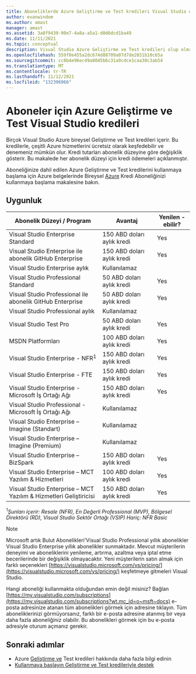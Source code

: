 ```yaml
---
title: Aboneliklerde Azure Geliştirme ve Test kredileri Visual Studio uygunluğu | Microsoft Docs
author: evanwindom
ms.author: amast
manager: amast
ms.assetid: 3a8f9439-90e7-4a8a-a5a1-d0d6dcd1ba49
ms.date: 11/11/2021
ms.topic: conceptual
description: Visual Studio Azure Geliştirme ve Test kredileri olup olmadığını öğrenin
ms.openlocfilehash: 559f0e455a2dc674d88709a07d7de2031b10c65a
ms.sourcegitcommit: cc8b4e96ec49a8045b6c31a9cdce1caa30c3ab54
ms.translationtype: MT
ms.contentlocale: tr-TR
ms.lasthandoff: 11/12/2021
ms.locfileid: "132396966"
---
```

# <a name="azure-devtest-credits-for-visual-studio-subscribers"></a>Aboneler için Azure Geliştirme ve Test Visual Studio kredileri
Birçok Visual Studio Azure bireysel Geliştirme ve Test kredileri içerir.  Bu kredilerle, çeşitli Azure hizmetlerini ücretsiz olarak keşfedebilir ve denemeniz mümkün olur. Kredi tutarları abonelik düzeyine göre değişiklik gösterir.  Bu makalede her abonelik düzeyi için kredi ödemeleri açıklanmıştır.  

Aboneliğinize dahil edilen Azure Geliştirme ve Test kredilerini kullanmaya başlama için Azure belgelerinde Bireysel [Azure](https://docs.microsoft.com/azure/devtest/offer/quickstart-individual-credit) Kredi Aboneliğinizi kullanmaya başlama makalesine bakın.  

## <a name="eligibility"></a>Uygunluk
|                 Abonelik Düzeyi / Program                 |           Avantaj           |                         Yenilen -ebilir?                          |
|--------------------------------------------------------------|-----------------------------|-------------------------------------------------------------|
|              Visual Studio Enterprise Standard               |     150 ABD doları aylık kredi     |                             Yes                             |
|              Visual Studio Enterprise ile abonelik GitHub Enterprise               |     150 ABD doları aylık kredi     |                             Yes                             |
|               Visual Studio Enterprise aylık               |        Kullanılamaz        |                                                             |
|             Visual Studio Professional Standard              |     50 ABD doları aylık kredi      |                             Yes
|              Visual Studio Professional ile abonelik GitHub Enterprise              |     50 ABD doları aylık kredi     |                             Yes                             |
|              Visual Studio Professional aylık              |        Kullanılamaz        |                                                             |
|                    Visual Studio Test Pro                    |     50 ABD doları aylık kredi      |                             Yes                             |
|                        MSDN Platformları                        |     100 ABD doları aylık kredi     |                             Yes                             |
|               Visual Studio Enterprise - NFR<sup>1</sup>                 |     150 ABD doları aylık kredi     |                             Yes                             |
|                Visual Studio Enterprise - FTE                |     150 ABD doları aylık kredi     |                             Yes                             |
|     Visual Studio Enterprise - Microsoft İş Ortağı Ağı     |     150 ABD doları aylık kredi     |                             Yes                             |
|    Visual Studio Professional - Microsoft İş Ortağı Ağı    |        Kullanılamaz        |                                                             |
|        Visual Studio Enterprise – Imagine (Standart)         |        Kullanılamaz        |                                                             |
|         Visual Studio Enterprise – Imagine (Premium)         |        Kullanılamaz        |                                                             |
|             Visual Studio Enterprise – BizSpark              |     150 ABD doları aylık kredi     |                             Yes                             |
|      Visual Studio Enterprise – MCT Yazılım & Hizmetleri      |     100 ABD doları aylık kredi     |                             Yes                             |
| Visual Studio Enterprise – MCT Yazılım & Hizmetleri Geliştiricisi |     150 ABD doları aylık kredi     |                             Yes                             |

<sup>1</sup>*Şunları içerir: Resale (NFR), En Değerli Professional (MVP), Bölgesel Direktörü (RD), Visual Studio Sektör Ortağı (VSIP) Hariç: NFR Basic*  

> [!NOTE]
> Microsoft artık Bulut Abonelikleri'Visual Studio Professional yıllık abonelikler Visual Studio Enterprise yıllık abonelikler sunmaktadır. Mevcut müşterilerin deneyimi ve aboneliklerini yenileme, artırma, azaltma veya iptal etme becerilerinde bir değişiklik olmayacaktır. Yeni müşterilerin satın almak için farklı seçenekleri [https://visualstudio.microsoft.com/vs/pricing/](https://visualstudio.microsoft.com/vs/pricing/) keşfetmeye gitmeleri Visual Studio.

Hangi aboneliği kullanmakta olduğundan emin değil misiniz?  Bağlan [https://my.visualstudio.com/subscriptions](https://my.visualstudio.com/subscriptions?wt.mc_id=o~msft~docs) e-posta adresinize atanan tüm abonelikleri görmek için adresine tıklayın. Tüm aboneliklerinizi görmüyorsanız, farklı bir e-posta adresine atanmış bir veya daha fazla aboneliğiniz olabilir.  Bu abonelikleri görmek için bu e-posta adresiyle oturum açmanız gerekir.

## <a name="next-steps"></a>Sonraki adımlar
- Azure [Geliştirme ve](https://docs.microsoft.com/azure/devtest/offer/overview-what-is-devtest-offer-visual-studio) Test kredileri hakkında daha fazla bilgi edinin
- [Kullanmaya başlayın Geliştirme ve Test kredileriyle destek](https://docs.microsoft.com/azure/devtest/offer/quickstart-individual-credit)
